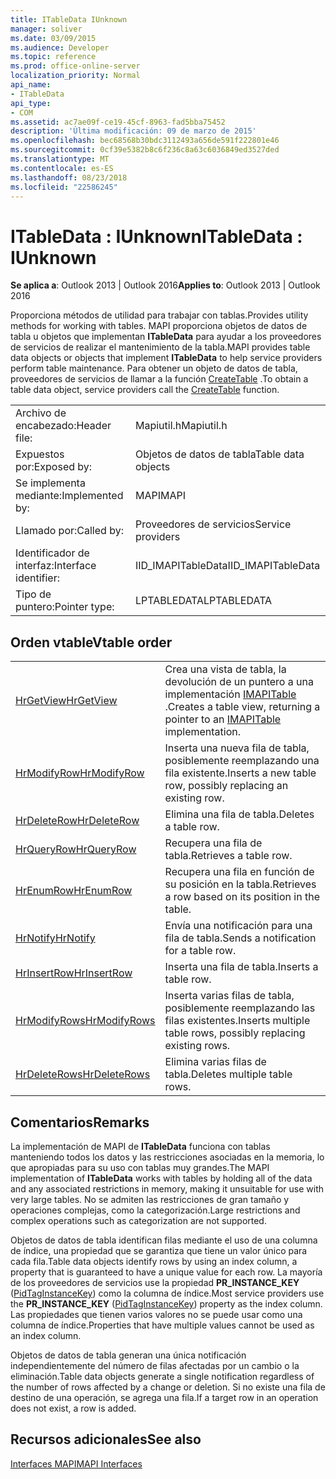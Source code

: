 ```yaml
---
title: ITableData IUnknown
manager: soliver
ms.date: 03/09/2015
ms.audience: Developer
ms.topic: reference
ms.prod: office-online-server
localization_priority: Normal
api_name:
- ITableData
api_type:
- COM
ms.assetid: ac7ae09f-ce19-45cf-8963-fad5bba75452
description: 'Última modificación: 09 de marzo de 2015'
ms.openlocfilehash: bec68568b30bdc3112493a656de591f222801e46
ms.sourcegitcommit: 0cf39e5382b8c6f236c8a63c6036849ed3527ded
ms.translationtype: MT
ms.contentlocale: es-ES
ms.lasthandoff: 08/23/2018
ms.locfileid: "22586245"
---
```

# <a name="itabledata--iunknown"></a><span data-ttu-id="5bcf3-103">ITableData : IUnknown</span><span class="sxs-lookup"><span data-stu-id="5bcf3-103">ITableData : IUnknown</span></span>

  
  
<span data-ttu-id="5bcf3-104">**Se aplica a**: Outlook 2013 | Outlook 2016</span><span class="sxs-lookup"><span data-stu-id="5bcf3-104">**Applies to**: Outlook 2013 | Outlook 2016</span></span> 
  
<span data-ttu-id="5bcf3-105">Proporciona métodos de utilidad para trabajar con tablas.</span><span class="sxs-lookup"><span data-stu-id="5bcf3-105">Provides utility methods for working with tables.</span></span> <span data-ttu-id="5bcf3-106">MAPI proporciona objetos de datos de tabla u objetos que implementan **ITableData** para ayudar a los proveedores de servicios de realizar el mantenimiento de la tabla.</span><span class="sxs-lookup"><span data-stu-id="5bcf3-106">MAPI provides table data objects or objects that implement **ITableData** to help service providers perform table maintenance.</span></span> <span data-ttu-id="5bcf3-107">Para obtener un objeto de datos de tabla, proveedores de servicios de llamar a la función [CreateTable](createtable.md) .</span><span class="sxs-lookup"><span data-stu-id="5bcf3-107">To obtain a table data object, service providers call the [CreateTable](createtable.md) function.</span></span> 
  
|||
|:-----|:-----|
|<span data-ttu-id="5bcf3-108">Archivo de encabezado:</span><span class="sxs-lookup"><span data-stu-id="5bcf3-108">Header file:</span></span>  <br/> |<span data-ttu-id="5bcf3-109">Mapiutil.h</span><span class="sxs-lookup"><span data-stu-id="5bcf3-109">Mapiutil.h</span></span>  <br/> |
|<span data-ttu-id="5bcf3-110">Expuestos por:</span><span class="sxs-lookup"><span data-stu-id="5bcf3-110">Exposed by:</span></span>  <br/> |<span data-ttu-id="5bcf3-111">Objetos de datos de tabla</span><span class="sxs-lookup"><span data-stu-id="5bcf3-111">Table data objects</span></span>  <br/> |
|<span data-ttu-id="5bcf3-112">Se implementa mediante:</span><span class="sxs-lookup"><span data-stu-id="5bcf3-112">Implemented by:</span></span>  <br/> |<span data-ttu-id="5bcf3-113">MAPI</span><span class="sxs-lookup"><span data-stu-id="5bcf3-113">MAPI</span></span>  <br/> |
|<span data-ttu-id="5bcf3-114">Llamado por:</span><span class="sxs-lookup"><span data-stu-id="5bcf3-114">Called by:</span></span>  <br/> |<span data-ttu-id="5bcf3-115">Proveedores de servicios</span><span class="sxs-lookup"><span data-stu-id="5bcf3-115">Service providers</span></span>  <br/> |
|<span data-ttu-id="5bcf3-116">Identificador de interfaz:</span><span class="sxs-lookup"><span data-stu-id="5bcf3-116">Interface identifier:</span></span>  <br/> |<span data-ttu-id="5bcf3-117">IID_IMAPITableData</span><span class="sxs-lookup"><span data-stu-id="5bcf3-117">IID_IMAPITableData</span></span>  <br/> |
|<span data-ttu-id="5bcf3-118">Tipo de puntero:</span><span class="sxs-lookup"><span data-stu-id="5bcf3-118">Pointer type:</span></span>  <br/> |<span data-ttu-id="5bcf3-119">LPTABLEDATA</span><span class="sxs-lookup"><span data-stu-id="5bcf3-119">LPTABLEDATA</span></span>  <br/> |
   
## <a name="vtable-order"></a><span data-ttu-id="5bcf3-120">Orden vtable</span><span class="sxs-lookup"><span data-stu-id="5bcf3-120">Vtable order</span></span>

|||
|:-----|:-----|
|[<span data-ttu-id="5bcf3-121">HrGetView</span><span class="sxs-lookup"><span data-stu-id="5bcf3-121">HrGetView</span></span>](itabledata-hrgetview.md) <br/> |<span data-ttu-id="5bcf3-122">Crea una vista de tabla, la devolución de un puntero a una implementación [IMAPITable](imapitableiunknown.md) .</span><span class="sxs-lookup"><span data-stu-id="5bcf3-122">Creates a table view, returning a pointer to an [IMAPITable](imapitableiunknown.md) implementation.</span></span>  <br/> |
|[<span data-ttu-id="5bcf3-123">HrModifyRow</span><span class="sxs-lookup"><span data-stu-id="5bcf3-123">HrModifyRow</span></span>](itabledata-hrmodifyrow.md) <br/> |<span data-ttu-id="5bcf3-124">Inserta una nueva fila de tabla, posiblemente reemplazando una fila existente.</span><span class="sxs-lookup"><span data-stu-id="5bcf3-124">Inserts a new table row, possibly replacing an existing row.</span></span>  <br/> |
|[<span data-ttu-id="5bcf3-125">HrDeleteRow</span><span class="sxs-lookup"><span data-stu-id="5bcf3-125">HrDeleteRow</span></span>](itabledata-hrdeleterow.md) <br/> |<span data-ttu-id="5bcf3-126">Elimina una fila de tabla.</span><span class="sxs-lookup"><span data-stu-id="5bcf3-126">Deletes a table row.</span></span>  <br/> |
|[<span data-ttu-id="5bcf3-127">HrQueryRow</span><span class="sxs-lookup"><span data-stu-id="5bcf3-127">HrQueryRow</span></span>](itabledata-hrqueryrow.md) <br/> |<span data-ttu-id="5bcf3-128">Recupera una fila de tabla.</span><span class="sxs-lookup"><span data-stu-id="5bcf3-128">Retrieves a table row.</span></span>  <br/> |
|[<span data-ttu-id="5bcf3-129">HrEnumRow</span><span class="sxs-lookup"><span data-stu-id="5bcf3-129">HrEnumRow</span></span>](itabledata-hrenumrow.md) <br/> |<span data-ttu-id="5bcf3-130">Recupera una fila en función de su posición en la tabla.</span><span class="sxs-lookup"><span data-stu-id="5bcf3-130">Retrieves a row based on its position in the table.</span></span>  <br/> |
|[<span data-ttu-id="5bcf3-131">HrNotify</span><span class="sxs-lookup"><span data-stu-id="5bcf3-131">HrNotify</span></span>](itabledata-hrnotify.md) <br/> |<span data-ttu-id="5bcf3-132">Envía una notificación para una fila de tabla.</span><span class="sxs-lookup"><span data-stu-id="5bcf3-132">Sends a notification for a table row.</span></span>  <br/> |
|[<span data-ttu-id="5bcf3-133">HrInsertRow</span><span class="sxs-lookup"><span data-stu-id="5bcf3-133">HrInsertRow</span></span>](itabledata-hrinsertrow.md) <br/> |<span data-ttu-id="5bcf3-134">Inserta una fila de tabla.</span><span class="sxs-lookup"><span data-stu-id="5bcf3-134">Inserts a table row.</span></span>  <br/> |
|[<span data-ttu-id="5bcf3-135">HrModifyRows</span><span class="sxs-lookup"><span data-stu-id="5bcf3-135">HrModifyRows</span></span>](itabledata-hrmodifyrows.md) <br/> |<span data-ttu-id="5bcf3-136">Inserta varias filas de tabla, posiblemente reemplazando las filas existentes.</span><span class="sxs-lookup"><span data-stu-id="5bcf3-136">Inserts multiple table rows, possibly replacing existing rows.</span></span>  <br/> |
|[<span data-ttu-id="5bcf3-137">HrDeleteRows</span><span class="sxs-lookup"><span data-stu-id="5bcf3-137">HrDeleteRows</span></span>](itabledata-hrdeleterows.md) <br/> |<span data-ttu-id="5bcf3-138">Elimina varias filas de tabla.</span><span class="sxs-lookup"><span data-stu-id="5bcf3-138">Deletes multiple table rows.</span></span>  <br/> |
   
## <a name="remarks"></a><span data-ttu-id="5bcf3-139">Comentarios</span><span class="sxs-lookup"><span data-stu-id="5bcf3-139">Remarks</span></span>

<span data-ttu-id="5bcf3-140">La implementación de MAPI de **ITableData** funciona con tablas manteniendo todos los datos y las restricciones asociadas en la memoria, lo que apropiadas para su uso con tablas muy grandes.</span><span class="sxs-lookup"><span data-stu-id="5bcf3-140">The MAPI implementation of **ITableData** works with tables by holding all of the data and any associated restrictions in memory, making it unsuitable for use with very large tables.</span></span> <span data-ttu-id="5bcf3-141">No se admiten las restricciones de gran tamaño y operaciones complejas, como la categorización.</span><span class="sxs-lookup"><span data-stu-id="5bcf3-141">Large restrictions and complex operations such as categorization are not supported.</span></span> 
  
<span data-ttu-id="5bcf3-142">Objetos de datos de tabla identifican filas mediante el uso de una columna de índice, una propiedad que se garantiza que tiene un valor único para cada fila.</span><span class="sxs-lookup"><span data-stu-id="5bcf3-142">Table data objects identify rows by using an index column, a property that is guaranteed to have a unique value for each row.</span></span> <span data-ttu-id="5bcf3-143">La mayoría de los proveedores de servicios use la propiedad **PR_INSTANCE_KEY** ([PidTagInstanceKey](pidtaginstancekey-canonical-property.md)) como la columna de índice.</span><span class="sxs-lookup"><span data-stu-id="5bcf3-143">Most service providers use the **PR_INSTANCE_KEY** ([PidTagInstanceKey](pidtaginstancekey-canonical-property.md)) property as the index column.</span></span> <span data-ttu-id="5bcf3-144">Las propiedades que tienen varios valores no se puede usar como una columna de índice.</span><span class="sxs-lookup"><span data-stu-id="5bcf3-144">Properties that have multiple values cannot be used as an index column.</span></span>
  
<span data-ttu-id="5bcf3-145">Objetos de datos de tabla generan una única notificación independientemente del número de filas afectadas por un cambio o la eliminación.</span><span class="sxs-lookup"><span data-stu-id="5bcf3-145">Table data objects generate a single notification regardless of the number of rows affected by a change or deletion.</span></span> <span data-ttu-id="5bcf3-146">Si no existe una fila de destino de una operación, se agrega una fila.</span><span class="sxs-lookup"><span data-stu-id="5bcf3-146">If a target row in an operation does not exist, a row is added.</span></span>
  
## <a name="see-also"></a><span data-ttu-id="5bcf3-147">Recursos adicionales</span><span class="sxs-lookup"><span data-stu-id="5bcf3-147">See also</span></span>



[<span data-ttu-id="5bcf3-148">Interfaces MAPI</span><span class="sxs-lookup"><span data-stu-id="5bcf3-148">MAPI Interfaces</span></span>](mapi-interfaces.md)

